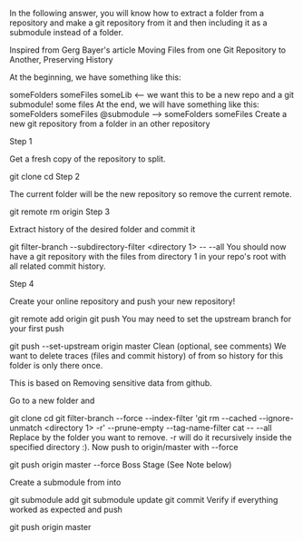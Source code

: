 In the following answer, you will know how to extract a folder from a repository and make a git repository from it and then including it as a submodule instead of a folder.

Inspired from Gerg Bayer's article Moving Files from one Git Repository to Another, Preserving History

At the beginning, we have something like this:

<git repository A>
    someFolders
    someFiles
    someLib <-- we want this to be a new repo and a git submodule!
        some files
At the end, we will have something like this:

<git repository A>
    someFolders
    someFiles
    @submodule --> <git repository B>

<git repository B>
    someFolders
    someFiles
Create a new git repository from a folder in an other repository

Step 1

Get a fresh copy of the repository to split.

git clone <git repository A url>
cd <git repository A directory>
Step 2

The current folder will be the new repository so remove the current remote.

git remote rm origin
Step 3

Extract history of the desired folder and commit it

git filter-branch --subdirectory-filter <directory 1> -- --all
You should now have a git repository with the files from directory 1 in your repo's root with all related commit history.

Step 4

Create your online repository and push your new repository!

git remote add origin <git repository B url>
git push
You may need to set the upstream branch for your first push

git push --set-upstream origin master
Clean <git repository A> (optional, see comments)
We want to delete traces (files and commit history) of from so history for this folder is only there once.

This is based on Removing sensitive data from github.

Go to a new folder and

git clone <git repository A url>
cd <git repository A directory>
git filter-branch --force --index-filter 'git rm --cached --ignore-unmatch <directory 1> -r' --prune-empty --tag-name-filter cat -- --all
Replace by the folder you want to remove. -r will do it recursively inside the specified directory :). Now push to origin/master with --force

git push origin master --force
Boss Stage (See Note below)

Create a submodule from into

git submodule add <git repository B url>
git submodule update
git commit
Verify if everything worked as expected and push

git push origin master